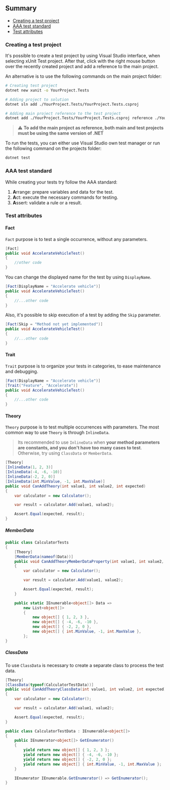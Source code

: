 ## Summary

- [Creating a test project](#creating-a-test-project)
- [AAA test standard](#aaa-test-standard)
- [Test attributes](#test-attributes)

### Creating a test project

It's possible to create a test project by using Visual Studio interface, when selecting xUnit Test project. After that, click with the right mouse button over the recently created project and add a reference to the main project.

An alternative is to use the following commands on the main project folder:

```bash
# Creating test project
dotnet new xunit -o YourProject.Tests

# Adding project to solution
dotnet sln add ./YourProject.Tests/YourProject.Tests.csproj

# Adding main project reference to the test project
dotnet add ./YourProject.Tests/YourProject.Tests.csproj reference ./YourMainProject/YourMainProject.csproj
```

> :warning: **To add the main project as reference, both main and test projects must be using the same version of .NET**

To run the tests, you can either use Visual Studio own test manager or run the following command on the projects folder:

```bash
dotnet test
```

### AAA test standard

While creating your tests try follow the AAA standard:

1. **A**rrange: prepare variables and data for the test.
2. **A**ct: execute the necessary commands for testing.
3. **A**ssert: validate a rule or a result.

### Test attributes

#### Fact

`Fact` purpose is to test a single occurrence, without any parameters.

```csharp
[Fact]
public void AccelerateVehicleTest()
{
    //other code
}
```

You can change the displayed name for the test by using `DisplayName`.

```csharp
[Fact(DisplayName = "Accelerate vehicle")]
public void AccelerateVehicleTest()
{
    //...other code
}
```

Also, it's possible to skip execution of a test by adding the `Skip` parameter.

```csharp
[Fact(Skip = "Method not yet implemented")]
public void AccelerateVehicleTest()
{
    //...other code
}
```

#### Trait

`Trait` purpose is to organize your tests in categories, to ease maintenance and debugging.

```csharp
[Fact(DisplayName = "Accelerate vehicle")]
[Trait("Feature", "Accelerate")]
public void AccelerateVehicleTest()
{
    //...other code
}
```

#### Theory

`Theory` purpose is to test multiple occurrences with parameters. The most common way to use `Theory` is through `InlineData`.

> Its recommended to use `InlineData` when **your method parameters are constants, and you don't have too many cases to test**. Otherwise, try using `ClassData` or `MemberData`.

```csharp
[Theory]
[InlineData(1, 2, 3)]
[InlineData(-4, -6, -10)]
[InlineData(-2, 2, 0)]
[InlineData(int.MinValue, -1, int.MaxValue)]
public void CanAddTheory(int value1, int value2, int expected)
{
    var calculator = new Calculator();

    var result = calculator.Add(value1, value2);

    Assert.Equal(expected, result);
}
```

##### MemberData

```csharp
public class CalculatorTests
{
    [Theory]
    [MemberData(nameof(Data))]
    public void CanAddTheoryMemberDataProperty(int value1, int value2, int expected)
    {
        var calculator = new Calculator();

        var result = calculator.Add(value1, value2);

        Assert.Equal(expected, result);
    }

    public static IEnumerable<object[]> Data =>
        new List<object[]>
        {
            new object[] { 1, 2, 3 },
            new object[] { -4, -6, -10 },
            new object[] { -2, 2, 0 },
            new object[] { int.MinValue, -1, int.MaxValue },
        };
}
```

##### ClassData

To use `ClassData` is necessary to create a separate class to process the test data.

```csharp
[Theory]
[ClassData(typeof(CalculatorTestData))]
public void CanAddTheoryClassData(int value1, int value2, int expected)
{
    var calculator = new Calculator();

    var result = calculator.Add(value1, value2);

    Assert.Equal(expected, result);
}
```

```csharp
public class CalculatorTestData : IEnumerable<object[]>
{
    public IEnumerator<object[]> GetEnumerator()
    {
        yield return new object[] { 1, 2, 3 };
        yield return new object[] { -4, -6, -10 };
        yield return new object[] { -2, 2, 0 };
        yield return new object[] { int.MinValue, -1, int.MaxValue };
    }

    IEnumerator IEnumerable.GetEnumerator() => GetEnumerator();
}
```
